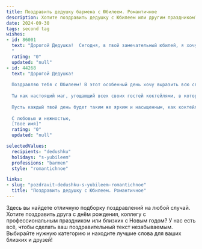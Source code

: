 ```yaml
---
title: Поздравить дедушку бармена с Юбилеем. Романтичное
description: Хотите поздравить дедушку с Юбилеем или другим праздником? Наш ИИ создаст незабываемое поздравление, а вы обязательно выделитесь среди других.  
date: 2024-09-30
tags: second tag
wishes:
- id: 86001
  text: "Дорогой Дедушка!  Сегодня, в твой замечательный юбилей, я хочу поднять бокал не за годы, прожитые за стойкой бара, а за ту непреходящую любовь к жизни, которую ты в них воплотил.  Твоя душа – будто самый изысканный коктейль, смешивающий  терпкость опыта, сладость воспоминаний и искрящийся оптимизм. Пусть этот юбилей станет  началом новой, восхитительной главы твоей жизни, наполненной  теплом,  радостью и нежностью близких людей.  С юбилеем, дорогой!
  "
  rating: "0"
  updated: "null"
- id: 44268
  text: "Дорогой Дедушка!
  
  Поздравляю тебя с Юбилеем! В этот особенный день хочу выразить всю свою любовь и глубочайшую благодарность за то, что ты есть в моей жизни. Твоя профессия бармена — это не просто работа, это искусство, в котором ты создаешь атмосферу уюта и радости, наполняя сердца людей теплом и положительными эмоциями.
  
  Ты как настоящий маг, угощающий всех своих гостей коктейлями, в которых смешиваются не только напитки, но и бесконечные истории, воспоминания и моменты счастья. Ты умеешь делать праздник для каждого, даря яркие эмоции и улыбки. И в этот день я хочу, чтобы этот праздник был только для тебя — чтобы ты чувствовал всю ту любовь и признательность, которую мы тебе дарим.
  
  Пусть каждый твой день будет таким же ярким и насыщенным, как коктейли, которые ты смешиваешь. Желаю здоровья, вдохновения и множество счастливых мгновений. Пусть каждая новая глава твоей жизни будет приветствоваться аплодисментами, а впереди ждут только радостные события.
  
  С любовью и нежностью,
  [Твое имя]"
  rating: "0"
  updated: "null"

selectedValues:
  recipients: "dedushku"
  holidays: "s-yubileem"
  professions: "barmen"
  style: "romantichnoe"

links:
- slug: "pozdravit-dedushku-s-yubileem-romantichnoe"
  title: "Поздравить дедушку с Юбилеем. Романтичное"
---
```


Здесь вы найдете отличную подборку поздравлений на любой случай.
Хотите поздравить друга с днём рождения, коллегу с профессиональным праздником или близких с Новым годом? У нас есть всё, чтобы сделать ваш поздравительный текст незабываемым. Выбирайте нужную категорию и находите лучшие слова для ваших близких и друзей!
